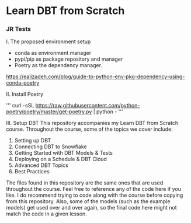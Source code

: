 # Learn DBT from Scratch
### JR Tests
I. The proposed environment setup
- conda as environment manager
- pypi/pip as package repository and manager 
- Poetry as the dependency manager.

https://ealizadeh.com/blog/guide-to-python-env-pkg-dependency-using-conda-poetry


II. Install Poetry

'''
curl -sSL https://raw.githubusercontent.com/python-poetry/poetry/master/get-poetry.py | python -
'''

III. Setup DBT
This repository accompanies my Learn DBT from Scratch course. Throughout the course, some of the topics we cover include:
1. Setting up DBT
2. Connecting DBT to Snowflake
3. Getting Started with DBT Models & Tests
4. Deploying on a Schedule & DBT Cloud
5. Advanced DBT Topics
6. Best Practices

The files found in this repository are the same ones that are used throughout the course. Feel free to reference any of the code here if you like. I do recommend trying to code along with the course before copying from this repository. Also, some of the models (such as the example models) get used over and over again, so the final code here might not match the code in a given lesson.

